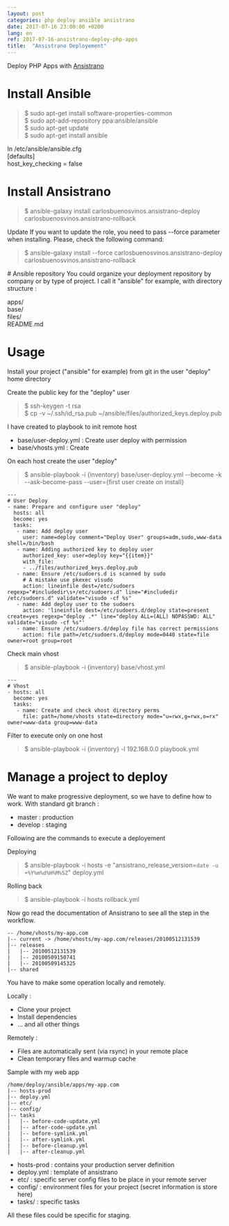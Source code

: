 ```yaml
---
layout: post
categories: php deploy ansible ansistrano
date: 2017-07-16 23:00:00 +0200
lang: en
ref: 2017-07-16-ansistrano-deploy-php-apps
title:  "Ansistrano Deployement"
---
```


Deploy PHP Apps with [Ansistrano](https://ansistrano.com/)

# Install Ansible

> $ sudo apt-get install software-properties-common  
> $ sudo apt-add-repository ppa:ansible/ansible  
> $ sudo apt-get update  
> $ sudo apt-get install ansible  

In /etc/ansible/ansible.cfg  
 [defaults]  
 host_key_checking = false  

# Install Ansistrano
> $ ansible-galaxy install carlosbuenosvinos.ansistrano-deploy carlosbuenosvinos.ansistrano-rollback

Update
If you want to update the role, you need to pass --force parameter when installing. Please, check the following command:
> $ ansible-galaxy install --force carlosbuenosvinos.ansistrano-deploy carlosbuenosvinos.ansistrano-rollback


# Ansible repository
You could organize your deployment repository by company or by type of project.
I call it "ansible" for example, with directory structure :

apps/  
base/  
files/  
README.md

# Usage
Install your project ("ansible" for example) from git in the user "deploy" home directory

Create the public key for the "deploy" user
> $ ssh-keygen -t rsa  
> $ cp -v ~/.ssh/id_rsa.pub ~/ansible/files/authorized_keys.deploy.pub

I have created to playbook to init remote host
- base/user-deploy.yml : Create user deploy with permission
- base/vhosts.yml : Create

On each host create the user "deploy"
> $ ansible-playbook -i {inventory} base/user-deploy.yml --become -k --ask-become-pass --user={first user create on install}

```
---
# User Deploy
- name: Prepare and configure user "deploy"
  hosts: all
  become: yes
  tasks:
   - name: Add deploy user
     user: name=deploy comment="Deploy User" groups=adm,sudo,www-data shell=/bin/bash
   - name: Adding authorized key to deploy user
     authorized_key: user=deploy key="{{item}}"
     with_file:
     - ../files/authorized_keys.deploy.pub
   - name: Ensure /etc/sudoers.d is scanned by sudo
     # A mistake use pkexec visudo
     action: lineinfile dest=/etc/sudoers regexp="#includedir\s+/etc/sudoers.d" line="#includedir /etc/sudoers.d" validate="visudo -cf %s"
   - name: Add deploy user to the sudoers
     action: 'lineinfile dest=/etc/sudoers.d/deploy state=present create=yes regexp="deploy .*" line="deploy ALL=(ALL) NOPASSWD: ALL" validate="visudo -cf %s"'
   - name: Ensure /etc/sudoers.d/deploy file has correct permissions
     action: file path=/etc/sudoers.d/deploy mode=0440 state=file owner=root group=root
```

Check main vhost
> $ ansible-playbook -i {inventory} base/vhost.yml

```
---
# Vhost
- hosts: all
  become: yes
  tasks:
   - name: Create and check vhost directory perms
     file: path=/home/vhosts state=directory mode="u=rwx,g=rwx,o=rx" owner=www-data group=www-data
```

Filter to execute only on one host
> $ ansible-playbook -i {inventory} -l 192.168.0.0 playbook.yml


# Manage a project to deploy

We want to make progressive deployment, so we have to define how to work.
With standard git branch :
- master : production
- develop : staging


Following are the commands to execute a deployement

Deploying
> $ ansible-playbook -i hosts -e "ansistrano_release_version=`date -u +%Y%m%d%H%M%SZ`" deploy.yml

Rolling back
> $ ansible-playbook -i hosts rollback.yml

Now go read the documentation of Ansistrano to see all the step in the workflow.

```
-- /home/vhosts/my-app.com
|-- current -> /home/vhosts/my-app.com/releases/20100512131539
|-- releases
|   |-- 20100512131539
|   |-- 20100509150741
|   |-- 20100509145325
|-- shared
```

You have to make some operation locally and remotely.

Locally :
- Clone your project
- Install dependencies
- ... and all other things

Remotely :
- Files are automatically sent (via rsync) in your remote place
- Clean temporary files and warmup cache

Sample with my web app
```
/home/deploy/ansible/apps/my-app.com
|-- hosts-prod
|-- deploy.yml
|-- etc/
|-- config/
|-- tasks
|   |-- before-code-update.yml
|   |-- after-code-update.yml
|   |-- before-symlink.yml
|   |-- after-symlink.yml
|   |-- before-cleanup.yml
|   |-- after-cleanup.yml
```

- hosts-prod : contains your production server definition  
- deploy.yml : template of ansistrano
- etc/ : specific server config files to be place in your remote server  
- config/ : environment files for your project (secret information is store here)  
- tasks/ : specific tasks  

All these files could be specific for staging.  
